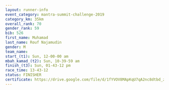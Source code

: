 ```yaml
---
layout: runner-info 
event_category: mantra-summit-challenge-2019 
category_km: 35km 
overall_rank: 70
gender_rank: 59
bib: 526
first_name: Muhamad
last_name: Rouf Najamudin
gender: M
team_name: 
start_(t1): Sun, 12-00-00 am
mbah_kamad_(t2): Sun, 10-39-59 am
finish_(t3): Sun, 01-43-12 pm
race_time: 13-43-12
status: FINISHER
certificate: https://drive.google.com/file/d/1fYVOV8MApKqU7qA2nc8dtbd_z56oU5AQ/view?usp=sharing
---
```

